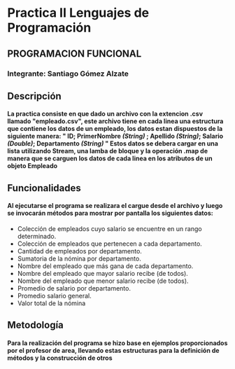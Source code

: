 # Practica II Lenguajes de Programación
## PROGRAMACION FUNCIONAL
### Integrante: Santiago Gómez Alzate

## Descripción
#### La practica consiste en que dado un archivo con la extencion .csv llamado "empleado.csv", este archivo tiene en cada linea una estructura que contiene los datos de un empleado, los datos estan dispuestos de la siguiente manera: " ID; PrimerNombre *(String)* ; Apellido *(String)*; Salario *(Double)*; Departamento *(String)* "  Estos datos se debera cargar en una lista utilizando Stream, una lamba de bloque y la operación .map de manera que se carguen los datos de cada linea en los atributos de un objeto Empleado

## Funcionalidades
#### Al ejecutarse el programa se realizara el cargue desde el archivo y luego se invocarán métodos para mostrar por pantalla los siguientes datos:
* Colección de empleados  cuyo salario se encuentre en un rango determinado.
* Colección de empleados que pertenecen a cada departamento.
* Cantidad de empleados por departamento.
* Sumatoria de la  nómina por departamento.
* Nombre del empleado que más gana de cada departamento.
* Nombre del empleado que mayor salario recibe (de todos).
* Nombre del empleado que menor salario recibe (de todos).
* Promedio de salario por departamento.
* Promedio salario general.
* Valor total de la nómina

## Metodología
#### Para la realización del programa se hizo base en ejemplos proporcionados por el profesor de area, llevando estas estructuras para la definición de métodos y la construcción de otros
